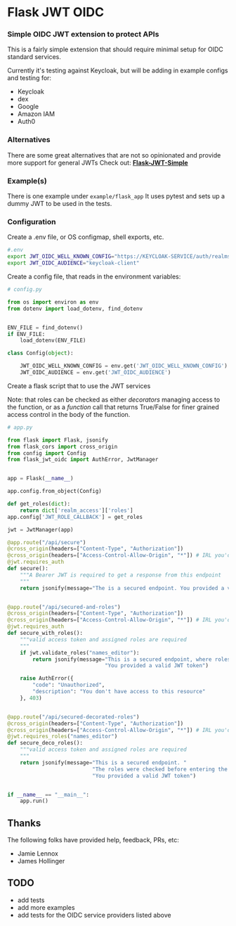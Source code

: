 # Flask JWT OIDC

### Simple OIDC JWT extension to protect APIs
This is a fairly simple extension that should require minimal setup for OIDC standard services.

Currently it's testing against Keycloak, but will be adding in example configs and testing for:
- Keycloak
- dex
- Google
- Amazon IAM
- Auth0


### Alternatives
There are some great alternatives that are not so opinionated and provide more support for general JWTs
Check out: [**Flask-JWT-Simple**](https://github.com/vimalloc/flask-jwt-simple) 

### Example(s)
There is one example under
`example/flask_app`
It uses pytest and sets up a dummy JWT to be used in the tests.
### Configuration
Create a .env file,  or OS configmap, shell exports, etc.
```bash
#.env
export JWT_OIDC_WELL_KNOWN_CONFIG="https://KEYCLOAK-SERVICE/auth/realms/REALM-NAME/.well-known/openid-configuration"
export JWT_OIDC_AUDIENCE="keycloak-client"
```

Create a config file, that reads in the environment variables:
```python
# config.py

from os import environ as env
from dotenv import load_dotenv, find_dotenv


ENV_FILE = find_dotenv()
if ENV_FILE:
    load_dotenv(ENV_FILE)

class Config(object):

    JWT_OIDC_WELL_KNOWN_CONFIG = env.get('JWT_OIDC_WELL_KNOWN_CONFIG')
    JWT_OIDC_AUDIENCE = env.get('JWT_OIDC_AUDIENCE')
```

Create a flask script that to use the JWT services

Note: that roles can be checked as either *decorators* managing access to the function, or as a *function* call that returns True/False for finer grained access control in the body of the function.
```python
# app.py

from flask import Flask, jsonify
from flask_cors import cross_origin
from config import Config
from flask_jwt_oidc import AuthError, JwtManager


app = Flask(__name__)

app.config.from_object(Config)

def get_roles(dict):
    return dict['realm_access']['roles']
app.config['JWT_ROLE_CALLBACK'] = get_roles

jwt = JwtManager(app)

@app.route("/api/secure")
@cross_origin(headers=["Content-Type", "Authorization"])
@cross_origin(headers=["Access-Control-Allow-Origin", "*"]) # IRL you'd scope this to set domains
@jwt.requires_auth
def secure():
    """A Bearer JWT is required to get a response from this endpoint
    """
    return jsonify(message="The is a secured endpoint. You provided a valid Bearer JWT to access it.")


@app.route("/api/secured-and-roles")
@cross_origin(headers=["Content-Type", "Authorization"])
@cross_origin(headers=["Access-Control-Allow-Origin", "*"]) # IRL you'd scope this to a real domain
@jwt.requires_auth
def secure_with_roles():
    """valid access token and assigned roles are required
    """
    if jwt.validate_roles("names_editor"):
        return jsonify(message="This is a secured endpoint, where roles were examined in the body of the procedure! "
                               "You provided a valid JWT token")

    raise AuthError({
        "code": "Unauthorized",
        "description": "You don't have access to this resource"
    }, 403)


@app.route("/api/secured-decorated-roles")
@cross_origin(headers=["Content-Type", "Authorization"])
@cross_origin(headers=["Access-Control-Allow-Origin", "*"]) # IRL you'd scope this to a real domain
@jwt.requires_roles("names_editor")
def secure_deco_roles():
    """valid access token and assigned roles are required
    """
    return jsonify(message="This is a secured endpoint. "
                           "The roles were checked before entering the body of the procedure! "
                           "You provided a valid JWT token")


if __name__ == "__main__":
    app.run()

```
## Thanks
The following folks have provided help, feedback, PRs, etc:
- Jamie Lennox
- James Hollinger

## TODO
- add tests
- add more examples
- add tests for the OIDC service providers listed above
